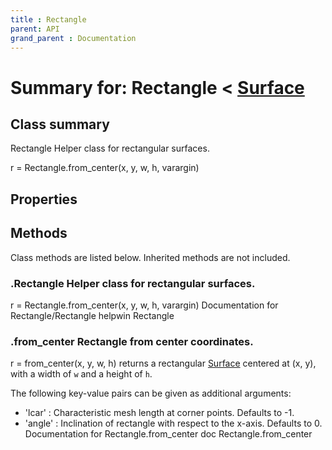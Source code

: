 ```yaml
---
title : Rectangle
parent: API
grand_parent : Documentation
---
```

# Summary for: **Rectangle**  < [Surface](Surface.html)

## Class summary

Rectangle Helper class for rectangular surfaces.

r = Rectangle.from_center(x, y, w, h, varargin)

## Properties


## Methods

Class methods are listed below. Inherited methods are not included.

### .**Rectangle** Helper class for rectangular surfaces.

r = Rectangle.from_center(x, y, w, h, varargin)
Documentation for Rectangle/Rectangle
helpwin Rectangle

### .**from_center** Rectangle from center coordinates.

r = from_center(x, y, w, h) returns a rectangular [Surface](Surface.html) centered at
(x, y), with a width of `w` and a height of `h`.

The following key-value pairs can be given as additional arguments:
* 'lcar' : Characteristic mesh length at corner points. Defaults to -1.
* 'angle' : Inclination of rectangle with respect to the x-axis.
Defaults to 0.
Documentation for Rectangle.from_center
doc Rectangle.from_center


